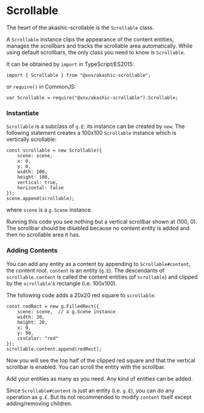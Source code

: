 # Scrollable

The heart of the akashic-scrollable is the `Scrollable` class.

A `Scrollable` instance clips the appearance of the content entities,
manages the scrollbars and tracks the scrollable area automatically.
While using default scrollbars, the only class you need to know is `Scrollable`.

It can be obtained by `import` in TypeScript/ES2015:

```
import { Scrollable } from "@xnv/akashic-scrollable";
```

or `require()` in CommonJS:

```
var Scrollable = require("@xnv/akashic-scrollable").Scrollable;
```

### Instantiate

`Scrollable` is a subclass of `g.E`: its instance can be created by `new`.
The following statement creates a 100x100 `Scrollable` instance which is vertically scrollable:

```
const scrollable = new Scrollable({
	scene: scene,
	x: 0,
	y: 0,
	width: 100,
	height: 100,
	vertical: true,
	horizontal: false
});
scene.append(scrollable);
```

where `scene` is a `g.Scene` instance.

Running this code you see nothing but a vertical scrollbar shown at (100, 0).
The scrollbar should be disabled because no content entity is added and then no scrollable area it has.

### Adding Contents

You can add any entity as a content by appending to `Scrollable#content`, the content root.
`content` is an entity (`g.E`).
The descendants of `scrollable.content` is called the content entities (of `scrollable`)
and clipped by the `scrollable`'s rectangle (i.e. 100x100).

The following code adds a 20x20 red square to `scrollable`:

```
const redRect = new g.FilledRect({
	scene: scene,  // a g.Scene instance
	width: 20,
	height: 20,
	x: 0,
	y: 90,
	cssColor: "red"
});
scrollable.content.append(redRect);
```

Now you will see the top half of the clipped red square and that the vertical scrollbar is enabled.
You can scroll the entity with the scrollbar.

Add your entities as many as you need.
Any kind of entities can be added.

Since `Scrollable#content` is just an entity (i.e. `g.E`), you can do any operation
as `g.E`. But its not recommended to modify `content` itself except adding/removing children.

